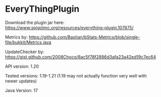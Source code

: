# EveryThingPlugin
Download the plugin jar here: https://www.spigotmc.org/resources/everything-plugin.107875/

Metrics by: https://github.com/Bastian/bStats-Metrics/blob/single-file/bukkit/Metrics.java

UpdateChecker by: https://gist.github.com/2008Choco/8ac5f78f2886d3afa23a42ed19c7ec64

API version: 1.20

Tested versions: 1.19-1.21 (1.19 may not actually function very well with newer updates)

Java Version: 17

